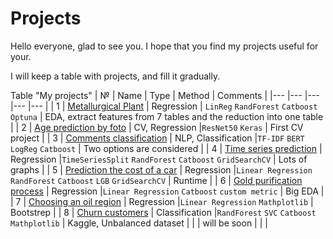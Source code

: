 # Projects
Hello everyone, glad to see you. I hope that you find my projects useful for your.

I will keep a table with projects, and fill it gradually.

Table "My projects"
| №   | Name  | Type  | Method  | Comments  |
|---	|---	|---  |---	|---	|
| 1 | [Metallurgical Plant](1/project_16.ipynb) | Regression  | `LinReg` `RandForest` `Catboost` `Optuna` | EDA, extract features from 7 tables and the reduction into one table |
| 2 | [Age prediction by foto](2/project_14.ipynb)   	| CV, Regression  |`ResNet50` `Keras`  | First CV project    	|
| 3 | [Comments classification](3/project_12.ipynb)   	| NLP, Classification  |`TF-IDF` `BERT` `LogReg` `Catboost`  | Two options are considered    	|
| 4 | [Time series prediction](4/project_11.ipynb)   	| Regression  |`TimeSeriesSplit` `RandForest` `Catboost` `GridSearchCV`  | Lots of graphs    	|
| 5 | [Prediction the cost of a car](5/project_10.ipynb)   	| Regression  |`Linear Regression` `RandForest` `Catboost`  `LGB` `GridSearchCV`  | Runtime    	|
| 6 | [Gold purification process](6/project_08.ipynb)   	| Regression  |`Linear Regression` `Catboost` `custom metric`  | Big EDA    	|
| 7 | [Choosing an oil region](7/project_07.ipynb)   	| Regression  |`Linear Regression` `Mathplotlib`  | Bootstrep    	|
| 8 | [Churn customers](8/project_06.ipynb)   	| Classification  |`RandForest` `SVC` `Catboost` `Mathplotlib`  | Kaggle, Unbalanced dataset    	|
|   	| will be soon  	|   	|   	|
